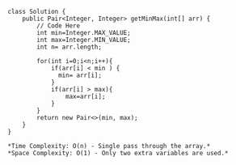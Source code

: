 ```
class Solution {
    public Pair<Integer, Integer> getMinMax(int[] arr) {
        // Code Here
        int min=Integer.MAX_VALUE;
        int max=Integer.MIN_VALUE;
        int n= arr.length;
        
        for(int i=0;i<n;i++){
            if(arr[i] < min ) {
              min= arr[i];
            }
            if(arr[i] > max){
                max=arr[i];
            }
        }
        return new Pair<>(min, max);
    }
}
```

    *Time Complexity: O(n) - Single pass through the array.*
    *Space Complexity: O(1) - Only two extra variables are used.*
